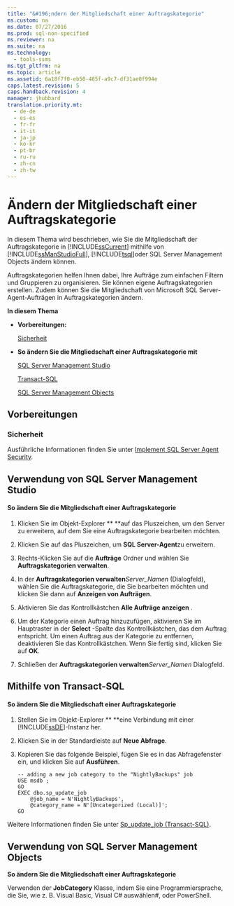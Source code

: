 ```yaml
---
title: "&#196;ndern der Mitgliedschaft einer Auftragskategorie"
ms.custom: na
ms.date: 07/27/2016
ms.prod: sql-non-specified
ms.reviewer: na
ms.suite: na
ms.technology: 
  - tools-ssms
ms.tgt_pltfrm: na
ms.topic: article
ms.assetid: 6a18f7f0-eb50-485f-a9c7-df31ae0f994e
caps.latest.revision: 5
caps.handback.revision: 4
manager: jhubbard
translation.priority.mt: 
  - de-de
  - es-es
  - fr-fr
  - it-it
  - ja-jp
  - ko-kr
  - pt-br
  - ru-ru
  - zh-cn
  - zh-tw
---
```

# &#196;ndern der Mitgliedschaft einer Auftragskategorie
In diesem Thema wird beschrieben, wie Sie die Mitgliedschaft der Auftragskategorie in [!INCLUDE[ssCurrent](../content/includes/ssCurrent_md.md)] mithilfe von [!INCLUDE[ssManStudioFull](../content/includes/ssManStudioFull_md.md)], [!INCLUDE[tsql](../content/includes/tsql_md.md)]oder SQL Server Management Objects ändern können.  
  
Auftragskategorien helfen Ihnen dabei, Ihre Aufträge zum einfachen Filtern und Gruppieren zu organisieren. Sie können eigene Auftragskategorien erstellen. Zudem können Sie die Mitgliedschaft von Microsoft SQL Server-Agent-Aufträgen in Auftragskategorien ändern.  
  
**In diesem Thema**  
  
-   **Vorbereitungen:**  
  
    [Sicherheit](#Security)  
  
-   **So ändern Sie die Mitgliedschaft einer Auftragskategorie mit**  
  
    [SQL Server Management Studio](#SSMS)  
  
    [Transact-SQL](#TSQL)  
  
    [SQL Server Management Objects](#SMO)  
  
## <a name="BeforeYouBegin"></a>Vorbereitungen  
  
### <a name="Security"></a>Sicherheit  
Ausführliche Informationen finden Sie unter [Implement SQL Server Agent Security](../content/Implement-SQL-Server-Agent-Security.md).  
  
## <a name="SSMS"></a>Verwendung von SQL Server Management Studio  
  
#### So ändern Sie die Mitgliedschaft einer Auftragskategorie  
  
1.  Klicken Sie im Objekt-Explorer ** **auf das Pluszeichen, um den Server zu erweitern, auf dem Sie eine Auftragskategorie bearbeiten möchten.  
  
2.  Klicken Sie auf das Pluszeichen, um **SQL Server-Agent**zu erweitern.  
  
3.  Rechts\-Klicken Sie auf die **Aufträge** Ordner und wählen Sie **Auftragskategorien verwalten**.  
  
4.  In der **Auftragskategorien verwalten***Server\_Namen* (Dialogfeld), wählen Sie die Auftragskategorie, die Sie bearbeiten möchten und klicken Sie dann auf **Anzeigen von Aufträgen**.  
  
5.  Aktivieren Sie das Kontrollkästchen **Alle Aufträge anzeigen** .  
  
6.  Um der Kategorie einen Auftrag hinzuzufügen, aktivieren Sie im Hauptraster in der **Select** -Spalte das Kontrollkästchen, das dem Auftrag entspricht. Um einen Auftrag aus der Kategorie zu entfernen, deaktivieren Sie das Kontrollkästchen. Wenn Sie fertig sind, klicken Sie auf **OK**.  
  
7.  Schließen der **Auftragskategorien verwalten***Server\_Namen* Dialogfeld.  
  
## <a name="TSQL"></a>Mithilfe von Transact\-SQL  
  
#### So ändern Sie die Mitgliedschaft einer Auftragskategorie  
  
1.  Stellen Sie im Objekt-Explorer ** **eine Verbindung mit einer [!INCLUDE[ssDE](../content/includes/ssDE_md.md)]-Instanz her.  
  
2.  Klicken Sie in der Standardleiste auf **Neue Abfrage**.  
  
3.  Kopieren Sie das folgende Beispiel, fügen Sie es in das Abfragefenster ein, und klicken Sie auf **Ausführen**.  
  
    ```  
    -- adding a new job category to the "NightlyBackups" job  
    USE msdb ;  
    GO  
    EXEC dbo.sp_update_job  
        @job_name = N'NightlyBackups',  
        @category_name = N'[Uncategorized (Local)]';  
    GO  
    ```  
  
Weitere Informationen finden Sie unter [Sp_update_job (Transact-SQL)](assetId:///cbdfea38-9e42-47f3-8fc8-5978b82e2623).  
  
## <a name="SMO"></a>Verwendung von SQL Server Management Objects  
**So ändern Sie die Mitgliedschaft einer Auftragskategorie**  
  
Verwenden der **JobCategory** Klasse, indem Sie eine Programmiersprache, die Sie, wie z. B. Visual Basic, Visual C# auswählen\#, oder PowerShell.  
  

